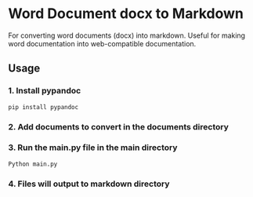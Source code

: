 # Word Document docx to Markdown
For converting word documents (docx) into markdown. Useful for making word documentation into web-compatible documentation. 
## Usage
### 1. Install pypandoc
```pip install pypandoc```
### 2. Add documents to convert in the documents directory
### 3. Run the main.py file in the main directory
```Python main.py```
### 4. Files will output to markdown directory
